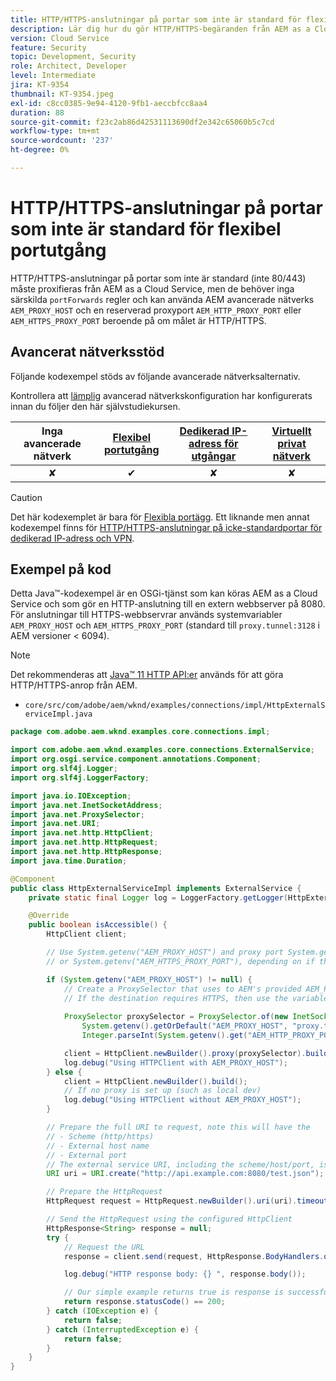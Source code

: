 ```yaml
---
title: HTTP/HTTPS-anslutningar på portar som inte är standard för flexibel portutgång
description: Lär dig hur du gör HTTP/HTTPS-begäranden från AEM as a Cloud Service till externa webbtjänster som körs på icke-standardportar för flexibla portadresser.
version: Cloud Service
feature: Security
topic: Development, Security
role: Architect, Developer
level: Intermediate
jira: KT-9354
thumbnail: KT-9354.jpeg
exl-id: c8cc0385-9e94-4120-9fb1-aeccbfcc8aa4
duration: 88
source-git-commit: f23c2ab86d42531113690df2e342c65060b5c7cd
workflow-type: tm+mt
source-wordcount: '237'
ht-degree: 0%

---
```


# HTTP/HTTPS-anslutningar på portar som inte är standard för flexibel portutgång

HTTP/HTTPS-anslutningar på portar som inte är standard (inte 80/443) måste proxifieras från AEM as a Cloud Service, men de behöver inga särskilda `portForwards` regler och kan använda AEM avancerade nätverks `AEM_PROXY_HOST` och en reserverad proxyport `AEM_HTTP_PROXY_PORT` eller `AEM_HTTPS_PROXY_PORT` beroende på om målet är HTTP/HTTPS.

## Avancerat nätverksstöd

Följande kodexempel stöds av följande avancerade nätverksalternativ.

Kontrollera att [lämplig](../advanced-networking.md#advanced-networking) avancerad nätverkskonfiguration har konfigurerats innan du följer den här självstudiekursen.

| Inga avancerade nätverk | [Flexibel portutgång](../flexible-port-egress.md) | [Dedikerad IP-adress för utgångar](../dedicated-egress-ip-address.md) | [Virtuellt privat nätverk](../vpn.md) |
|:-----:|:-----:|:------:|:---------:|
| ✘ | ✔ | ✘ | ✘ |

>[!CAUTION]
>
> Det här kodexemplet är bara för [Flexibla portägg](../flexible-port-egress.md). Ett liknande men annat kodexempel finns för [HTTP/HTTPS-anslutningar på icke-standardportar för dedikerad IP-adress och VPN](./http-dedicated-egress-ip-vpn.md).

## Exempel på kod

Detta Java™-kodexempel är en OSGi-tjänst som kan köras AEM as a Cloud Service och som gör en HTTP-anslutning till en extern webbserver på 8080. För anslutningar till HTTPS-webbservrar används systemvariabler `AEM_PROXY_HOST` och `AEM_HTTPS_PROXY_PORT` (standard till `proxy.tunnel:3128` i AEM versioner &lt; 6094).

>[!NOTE]
> Det rekommenderas att [Java™ 11 HTTP API:er](https://docs.oracle.com/en/java/javase/11/docs/api/java.net.http/java/net/http/package-summary.html) används för att göra HTTP/HTTPS-anrop från AEM.

+ `core/src/com/adobe/aem/wknd/examples/connections/impl/HttpExternalServiceImpl.java`

```java
package com.adobe.aem.wknd.examples.core.connections.impl;

import com.adobe.aem.wknd.examples.core.connections.ExternalService;
import org.osgi.service.component.annotations.Component;
import org.slf4j.Logger;
import org.slf4j.LoggerFactory;

import java.io.IOException;
import java.net.InetSocketAddress;
import java.net.ProxySelector;
import java.net.URI;
import java.net.http.HttpClient;
import java.net.http.HttpRequest;
import java.net.http.HttpResponse;
import java.time.Duration;

@Component
public class HttpExternalServiceImpl implements ExternalService {
    private static final Logger log = LoggerFactory.getLogger(HttpExternalServiceImpl.class);

    @Override
    public boolean isAccessible() {
        HttpClient client;

        // Use System.getenv("AEM_PROXY_HOST") and proxy port System.getenv("AEM_HTTP_PROXY_PORT") 
        // or System.getenv("AEM_HTTPS_PROXY_PORT"), depending on if the destination requires HTTP/HTTPS

        if (System.getenv("AEM_PROXY_HOST") != null) {
            // Create a ProxySelector that uses to AEM's provided AEM_PROXY_HOST, with a fallback of proxy.tunnel, and proxy port using the AEM_HTTP_PROXY_PORT variable. 
            // If the destination requires HTTPS, then use the variable AEM_HTTPS_PROXY_PORT instead of AEM_HTTP_PROXY_PORT.
 
            ProxySelector proxySelector = ProxySelector.of(new InetSocketAddress(
                System.getenv().getOrDefault("AEM_PROXY_HOST", "proxy.tunnel"), 
                Integer.parseInt(System.getenv().get("AEM_HTTP_PROXY_PORT"))));

            client = HttpClient.newBuilder().proxy(proxySelector).build();
            log.debug("Using HTTPClient with AEM_PROXY_HOST");
        } else {
            client = HttpClient.newBuilder().build();
            // If no proxy is set up (such as local dev)
            log.debug("Using HTTPClient without AEM_PROXY_HOST");
        }

        // Prepare the full URI to request, note this will have the
        // - Scheme (http/https)
        // - External host name
        // - External port
        // The external service URI, including the scheme/host/port, is defined in code, and NOT in Cloud Manager portForwards rules.
        URI uri = URI.create("http://api.example.com:8080/test.json");

        // Prepare the HttpRequest
        HttpRequest request = HttpRequest.newBuilder().uri(uri).timeout(Duration.ofSeconds(2)).build();

        // Send the HttpRequest using the configured HttpClient
        HttpResponse<String> response = null;
        try {
            // Request the URL
            response = client.send(request, HttpResponse.BodyHandlers.ofString());

            log.debug("HTTP response body: {} ", response.body());

            // Our simple example returns true is response is successful! (200 status code)
            return response.statusCode() == 200;
        } catch (IOException e) {
            return false;
        } catch (InterruptedException e) {
            return false;
        }
    }
}
```
